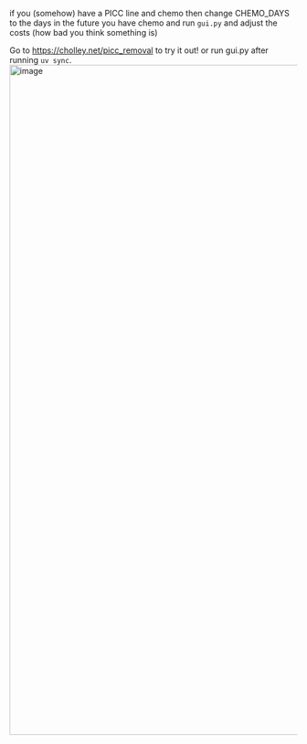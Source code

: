 if you (somehow) have a PICC line and chemo then change CHEMO_DAYS to the days in the future you have chemo and run ``gui.py`` and adjust the costs (how bad you think something is) 

Go to https://cholley.net/picc_removal to try it out! or run gui.py after running ```uv sync```.
<img width="2559" height="1173" alt="image" src="https://github.com/user-attachments/assets/5183ad02-ecac-448c-ae9a-fff73b3e6056" />
